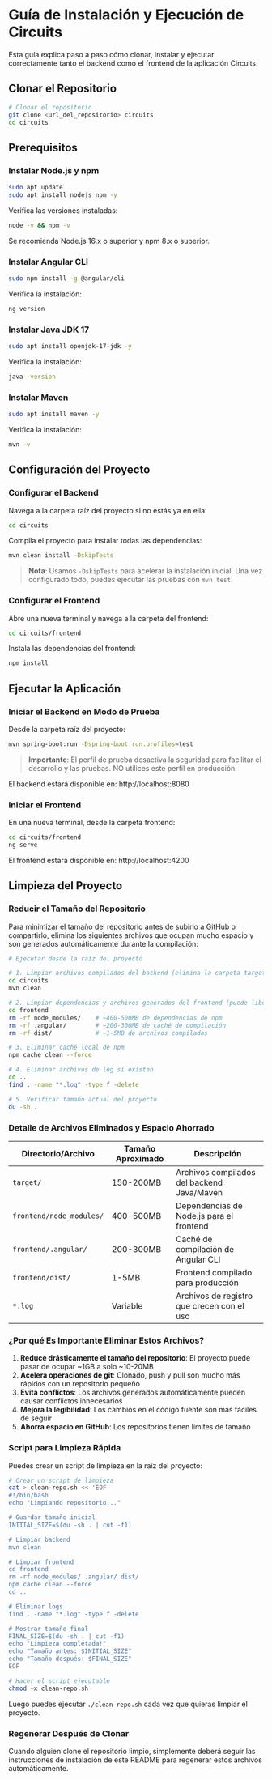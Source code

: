 # Guía de Instalación y Ejecución de Circuits

Esta guía explica paso a paso cómo clonar, instalar y ejecutar correctamente tanto el backend como el frontend de la aplicación Circuits.

## Clonar el Repositorio

```bash
# Clonar el repositorio
git clone <url_del_repositorio> circuits
cd circuits
```

## Prerequisitos

### Instalar Node.js y npm

```bash
sudo apt update
sudo apt install nodejs npm -y
```

Verifica las versiones instaladas:

```bash
node -v && npm -v
```

Se recomienda Node.js 16.x o superior y npm 8.x o superior.

### Instalar Angular CLI

```bash
sudo npm install -g @angular/cli
```

Verifica la instalación:

```bash
ng version
```

### Instalar Java JDK 17

```bash
sudo apt install openjdk-17-jdk -y
```

Verifica la instalación:

```bash
java -version
```

### Instalar Maven

```bash
sudo apt install maven -y
```

Verifica la instalación:

```bash
mvn -v
```

## Configuración del Proyecto

### Configurar el Backend

Navega a la carpeta raíz del proyecto si no estás ya en ella:

```bash
cd circuits
```

Compila el proyecto para instalar todas las dependencias:

```bash
mvn clean install -DskipTests
```

> **Nota**: Usamos `-DskipTests` para acelerar la instalación inicial. Una vez configurado todo, puedes ejecutar las pruebas con `mvn test`.

### Configurar el Frontend

Abre una nueva terminal y navega a la carpeta del frontend:

```bash
cd circuits/frontend
```

Instala las dependencias del frontend:

```bash
npm install
```

## Ejecutar la Aplicación

### Iniciar el Backend en Modo de Prueba

Desde la carpeta raíz del proyecto:

```bash
mvn spring-boot:run -Dspring-boot.run.profiles=test
```

> **Importante**: El perfil de prueba desactiva la seguridad para facilitar el desarrollo y las pruebas. NO utilices este perfil en producción.

El backend estará disponible en: http://localhost:8080

### Iniciar el Frontend

En una nueva terminal, desde la carpeta frontend:

```bash
cd circuits/frontend
ng serve
```

El frontend estará disponible en: http://localhost:4200

## Limpieza del Proyecto

### Reducir el Tamaño del Repositorio

Para minimizar el tamaño del repositorio antes de subirlo a GitHub o compartirlo, elimina los siguientes archivos que ocupan mucho espacio y son generados automáticamente durante la compilación:

```bash
# Ejecutar desde la raíz del proyecto

# 1. Limpiar archivos compilados del backend (elimina la carpeta target, ~150MB)
cd circuits
mvn clean

# 2. Limpiar dependencias y archivos generados del frontend (puede liberar hasta ~700MB)
cd frontend
rm -rf node_modules/    # ~400-500MB de dependencias de npm
rm -rf .angular/        # ~200-300MB de caché de compilación
rm -rf dist/            # ~1-5MB de archivos compilados

# 3. Eliminar caché local de npm
npm cache clean --force

# 4. Eliminar archivos de log si existen
cd ..
find . -name "*.log" -type f -delete

# 5. Verificar tamaño actual del proyecto
du -sh .
```

### Detalle de Archivos Eliminados y Espacio Ahorrado

| Directorio/Archivo | Tamaño Aproximado | Descripción |
|-------------------|-------------------|------------|
| `target/` | 150-200MB | Archivos compilados del backend Java/Maven |
| `frontend/node_modules/` | 400-500MB | Dependencias de Node.js para el frontend |
| `frontend/.angular/` | 200-300MB | Caché de compilación de Angular CLI |
| `frontend/dist/` | 1-5MB | Frontend compilado para producción |
| `*.log` | Variable | Archivos de registro que crecen con el uso |

### ¿Por qué Es Importante Eliminar Estos Archivos?

1. **Reduce drásticamente el tamaño del repositorio**: El proyecto puede pasar de ocupar ~1GB a solo ~10-20MB
2. **Acelera operaciones de git**: Clonado, push y pull son mucho más rápidos con un repositorio pequeño
3. **Evita conflictos**: Los archivos generados automáticamente pueden causar conflictos innecesarios
4. **Mejora la legibilidad**: Los cambios en el código fuente son más fáciles de seguir
5. **Ahorra espacio en GitHub**: Los repositorios tienen límites de tamaño

### Script para Limpieza Rápida

Puedes crear un script de limpieza en la raíz del proyecto:

```bash
# Crear un script de limpieza
cat > clean-repo.sh << 'EOF'
#!/bin/bash
echo "Limpiando repositorio..."

# Guardar tamaño inicial
INITIAL_SIZE=$(du -sh . | cut -f1)

# Limpiar backend
mvn clean

# Limpiar frontend
cd frontend
rm -rf node_modules/ .angular/ dist/
npm cache clean --force
cd ..

# Eliminar logs
find . -name "*.log" -type f -delete

# Mostrar tamaño final
FINAL_SIZE=$(du -sh . | cut -f1)
echo "Limpieza completada!"
echo "Tamaño antes: $INITIAL_SIZE"
echo "Tamaño después: $FINAL_SIZE"
EOF

# Hacer el script ejecutable
chmod +x clean-repo.sh
```

Luego puedes ejecutar `./clean-repo.sh` cada vez que quieras limpiar el proyecto.

### Regenerar Después de Clonar

Cuando alguien clone el repositorio limpio, simplemente deberá seguir las instrucciones de instalación de este README para regenerar estos archivos automáticamente.
